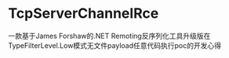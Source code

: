 # TcpServerChannelRce
一款基于James Forshaw的.NET Remoting反序列化工具升级版在TypeFilterLevel.Low模式无文件payload任意代码执行poc的开发心得
